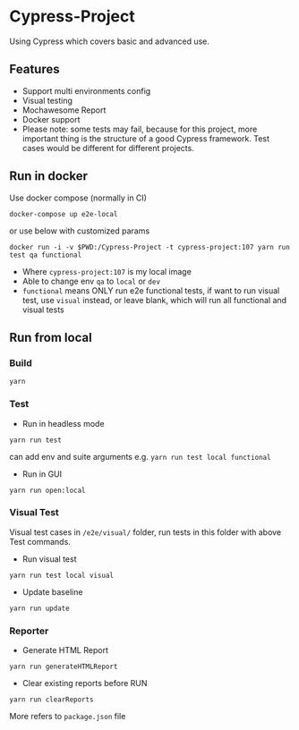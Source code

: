 # Cypress-Project

Using Cypress which covers basic and advanced use.

## Features

- Support multi environments config
- Visual testing
- Mochawesome Report
- Docker support
- Please note: some tests may fail, because for this project, more important thing is the structure of a good Cypress framework. Test cases would be different for different projects.

## Run in docker

Use docker compose (normally in CI)

```
docker-compose up e2e-local
```

or use below with customized params 

```
docker run -i -v $PWD:/Cypress-Project -t cypress-project:107 yarn run test qa functional
```

- Where `cypress-project:107` is my local image
- Able to change env `qa` to `local` or `dev`
- `functional` means ONLY run e2e functional tests, if want to run visual test, use `visual` instead, or leave blank, which will run all functional and visual tests

## Run from local

### Build

```$xslt
yarn
```

### Test

- Run in headless mode

```$xslt
yarn run test
```

can add env and suite arguments
e.g. `yarn run test local functional`

- Run in GUI

```$xslt
yarn run open:local
```
### Visual Test
Visual test cases in `/e2e/visual/` folder, run tests in this folder with above Test commands.
- Run visual test
```$xslt
yarn run test local visual
```
- Update baseline
```$xslt
yarn run update
```
### Reporter

- Generate HTML Report

```$xslt
yarn run generateHTMLReport
```

- Clear existing reports before RUN

```$xslt
yarn run clearReports
```

More refers to `package.json` file
